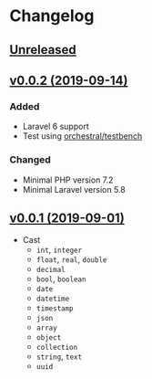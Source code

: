 # Changelog

## [Unreleased](https://github.com/jn-jairo/laravel-cast/compare/v0.0.2...master)

## [v0.0.2 (2019-09-14)](https://github.com/jn-jairo/laravel-cast/compare/v0.0.1...v0.0.2)

### Added
- Laravel 6 support
- Test using [orchestral/testbench](https://github.com/orchestral/testbench)

### Changed
- Minimal PHP version 7.2
- Minimal Laravel version 5.8

## [v0.0.1 (2019-09-01)](https://github.com/jn-jairo/laravel-cast/commit/9a09ab219c984878ddfa124259e423d6b39dba48)
- Cast
    - `int`, `integer`
    - `float`, `real`, `double`
    - `decimal`
    - `bool`, `boolean`
    - `date`
    - `datetime`
    - `timestamp`
    - `json`
    - `array`
    - `object`
    - `collection`
    - `string`, `text`
    - `uuid`
